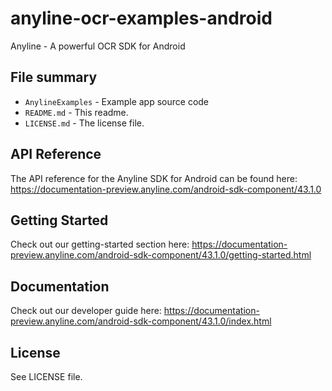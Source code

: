 # anyline-ocr-examples-android
Anyline - A powerful OCR SDK for Android

## File summary

* `AnylineExamples` - Example app source code
* `README.md` - This readme.
* `LICENSE.md` - The license file.

## API Reference

The API reference for the Anyline SDK for Android can be found here: https://documentation-preview.anyline.com/android-sdk-component/43.1.0

## Getting Started

Check out our getting-started section here: https://documentation-preview.anyline.com/android-sdk-component/43.1.0/getting-started.html

## Documentation

Check out our developer guide here: https://documentation-preview.anyline.com/android-sdk-component/43.1.0/index.html

## License

See LICENSE file.